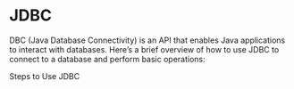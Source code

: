 # JDBC


DBC (Java Database Connectivity) is an API that enables Java applications to interact with databases. Here’s a brief overview of how to use JDBC to connect to a database and perform basic operations:

Steps to Use JDBC
